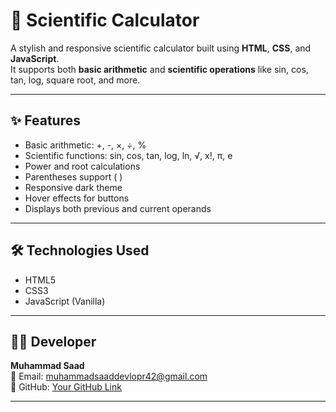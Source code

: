  # 🔢 Scientific Calculator

A stylish and responsive scientific calculator built using **HTML**, **CSS**, and **JavaScript**.  
It supports both **basic arithmetic** and **scientific operations** like sin, cos, tan, log, square root, and more.

---

## ✨ Features
- Basic arithmetic: +, -, ×, ÷, %
- Scientific functions: sin, cos, tan, log, ln, √, x!, π, e
- Power and root calculations
- Parentheses support ( )
- Responsive dark theme
- Hover effects for buttons
- Displays both previous and current operands

---

## 🛠 Technologies Used
- HTML5  
- CSS3  
- JavaScript (Vanilla)  

---

## 👨‍💻 Developer
**Muhammad Saad**  
📧 Email: muhammadsaaddevlopr42@gmail.com  
🔗 GitHub: [Your GitHub Link](https://github.com/Muhammadsaadmehdi)  

---


